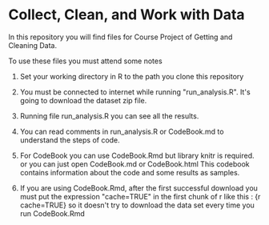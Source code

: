 Collect, Clean, and Work with Data
============================================
In this repository you will find files for Course Project of Getting and Cleaning Data.

To use these files you must attend some notes

1. Set your working directory in R to the path you clone this repository

2. You must be connected to internet while running "run_analysis.R".
It's going to download the dataset zip file.

3. Running file run_analysis.R you can see all the results.

4. You can read comments in run_analysis.R or CodeBook.md to
understand the steps of code.

5. For CodeBook you can use CodeBook.Rmd but library knitr is required.
or you can just open CodeBook.md or CodeBook.html
This codebook contains information about the code and some results 
as samples.

6. If you are using CodeBook.Rmd, after the first successful download you must 
put the expression "cache=TRUE" in the first chunk of r like this : {r cache=TRUE}
so it doesn't try to download the data set every time you run CodeBook.Rmd
